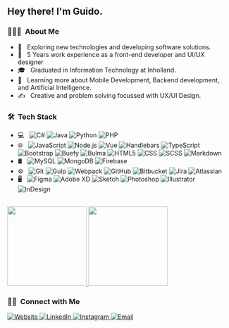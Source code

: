 <h2> Hey there! I'm Guido.</h2>

<h3> 👨🏻‍💻 &nbsp;About Me </h3>

- 🤔 &nbsp; Exploring new technologies and developing software solutions.
- 🔭 &nbsp; 5 Years work experience as a front-end developer and UI/UX designer
- 🎓 &nbsp; Graduated in Information Technology at Inholland.
- 🌱 &nbsp; Learning more about Mobile Development, Backend development, and Artificial Intelligence.
- ✍️ &nbsp; Creative and problem solving focussed with UX/UI Design.

<h3> 🛠 &nbsp;Tech Stack</h3>

- 💻 &nbsp;
  ![C#](https://img.shields.io/badge/-C%23-333333?style=flat&logo=Csharp&logoColor=00599C)
  ![Java](https://img.shields.io/badge/-Java-333333?style=flat&logo=Java&logoColor=007396)
  ![Python](https://img.shields.io/badge/-Python-333333?style=flat&logo=python)
  ![PHP](https://img.shields.io/badge/-PHP-333333?style=flat&logo=PHP)
- 🌐 &nbsp;
  ![JavaScript](https://img.shields.io/badge/-JavaScript-333333?style=flat&logo=javascript)
  ![Node.js](https://img.shields.io/badge/-Node.js-333333?style=flat&logo=node.js)
  ![Vue](https://img.shields.io/badge/-Vue-333333?style=flat&logo=vue.js)
  ![Handlebars](https://img.shields.io/badge/-Handlebars-333333?style=flat&logo=handlebars.js)
  ![TypeScript](https://img.shields.io/badge/-TypeScript-333333?style=flat&logo=typescript)
  ![Bootstrap](https://img.shields.io/badge/-Bootstrap-333333?style=flat&logo=bootstrap&logoColor=563D7C)
  ![Buefy](https://img.shields.io/badge/-Buefy-333333?style=flat&logo=buefy&logoColor=563D7C)
  ![Bulma](https://img.shields.io/badge/-Bulma-333333?style=flat&logo=bulma&logoColor=563D7C)
  ![HTML5](https://img.shields.io/badge/-HTML5-333333?style=flat&logo=HTML5)
  ![CSS](https://img.shields.io/badge/-CSS-333333?style=flat&logo=CSS3&logoColor=1572B6)
  ![SCSS](https://img.shields.io/badge/-SASS-333333?style=flat&logo=SASS&logoColor=1572B6)
  ![Markdown](https://img.shields.io/badge/-Markdown-333333?style=flat&logo=markdown)
- 🛢 &nbsp;
  ![MySQL](https://img.shields.io/badge/-MySQL-333333?style=flat&logo=mysql)
  ![MongoDB](https://img.shields.io/badge/-MongoDB-333333?style=flat&logo=mongodb)
  ![Firebase](https://img.shields.io/badge/-Firebase-333333?style=flat&logo=firebase)
- ⚙️ &nbsp;
  ![Git](https://img.shields.io/badge/-Git-333333?style=flat&logo=git)
  ![Gulp](https://img.shields.io/badge/-Gulp-333333?style=flat&logo=gulp)
  ![Webpack](https://img.shields.io/badge/-Webpack-333333?style=flat&logo=webpack)
  ![GitHub](https://img.shields.io/badge/-GitHub-333333?style=flat&logo=github)
  ![Bitbucket](https://img.shields.io/badge/-Bitbucket-333333?style=flat&logo=bitbucket)
  ![Jira](https://img.shields.io/badge/-Jira-333333?style=flat&logo=jira)
  ![Atlassian](https://img.shields.io/badge/-Atlassian-333333?style=flat&logo=atlassian)
- 🖥 &nbsp;
  ![Figma](https://img.shields.io/badge/-Figma-333333?style=flat&logo=figma)
  ![Adobe XD](https://img.shields.io/badge/-Adobe%20XD-333333?style=flat&logo=adobe-xd)
  ![Sketch](https://img.shields.io/badge/-Sketch-333333?style=flat&logo=sketch)
  ![Photoshop](https://img.shields.io/badge/-Photoshop-333333?style=flat&logo=adobe-photoshop)
  ![Illustrator](https://img.shields.io/badge/-Illustrator-333333?style=flat&logo=adobe-illustrator)
  ![InDesign](https://img.shields.io/badge/-InDesign-333333?style=flat&logo=adobe-indesign)

<br/>

<a href="https://github.com/guidovdijk">
  <img height="180em" src="https://github-readme-stats.vercel.app/api?username=guidovdijk&theme=buefy&show_icons=true" />
  <img height="180em" src="https://github-readme-stats.vercel.app/api/top-langs/?username=guidovdijk&theme=buefy&layout=compact" />
</a>

<br/>

<h3> 🤝🏻 &nbsp;Connect with Me </h3>

<p align="left">
    <a href="https://guidovdijk.github.io/">
        <img alt="Website" src="https://img.shields.io/badge/Website-guidovdijk.github.io-blue?style=flat-square&logo=google-chrome">
    </a>
    <a href="https://www.linkedin.com/in/guido-van-dijk-ma/">
        <img alt="LinkedIn" src="https://img.shields.io/badge/LinkedIn-Guido%20van%20Dijk-blue?style=flat-square&logo=linkedin">
    </a>
    <a href="https://www.instagram.com/adityavs_/">
        <img alt="Instagram" src="https://img.shields.io/badge/Instagram-dv_guido-blue?style=flat-square&logo=instagram">
    </a>
    <a href="mailto:van.guido@hotmail.com">
        <img alt="Email" src="https://img.shields.io/badge/Email-van.guido@hotmail.com-blue?style=flat-square&logo=gmail">
    </a>
</p>

